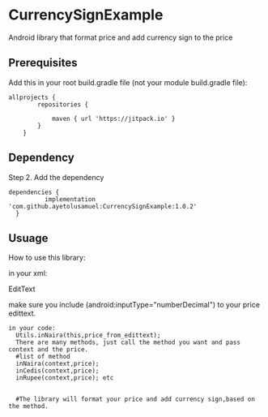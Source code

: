 # CurrencySignExample
Android library that format price and add currency sign to the price


## Prerequisites

Add this in your root build.gradle file (not your module build.gradle file):


```shell
allprojects {
		repositories {
			
			maven { url 'https://jitpack.io' }
		}
	}
```

  
  ## Dependency
  
  Step 2. Add the dependency
  
 
  ```shell
dependencies {
	        implementation 'com.github.ayetolusamuel:CurrencySignExample:1.0.2'
	}
```


## Usuage

How to use this library:

in your xml:

EditText

    
   
   make sure you include (android:inputType="numberDecimal") to your price edittext.
       
	
	
	
	
	
	
	
	
	in your code:
	  Utils.inNaira(this,price_from_edittext); 
	  There are many methods, just call the method you want and pass context and the price.
	  #list of method
	  inNaira(context,price);
	  inCedis(context,price);
	  inRupee(context,price); etc
	  
	  
	  #The library will format your price and add currency sign,based on the method.
	
	
	
	
